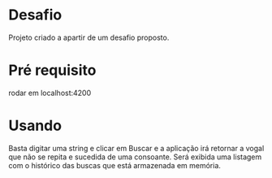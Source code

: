 # Desafio

Projeto criado a apartir de um desafio proposto.

# Pré requisito

rodar em localhost:4200

# Usando

Basta digitar uma string e clicar em Buscar e a aplicação irá retornar a vogal que não se repita e sucedida de uma consoante. Será exibida uma listagem com o histórico das buscas que está armazenada em memória.


